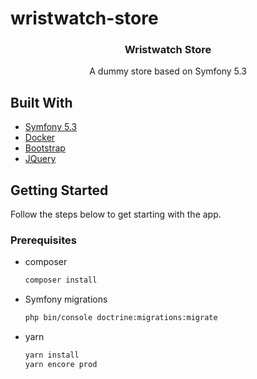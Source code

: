 # wristwatch-store

<div align="center">
  <h3 align="center">Wristwatch Store</h3>

  <p align="center">
    A dummy store based on Symfony 5.3
  </p>
</div>

## Built With

* [Symfony 5.3](https://symfony.com/)
* [Docker](https://www.docker.com/)
* [Bootstrap](https://getbootstrap.com)
* [JQuery](https://jquery.com)

## Getting Started

Follow the steps below to get starting with the app.

### Prerequisites

* composer
  ```sh
  composer install
  ```
  
* Symfony migrations
  ```sh
  php bin/console doctrine:migrations:migrate
  ```

* yarn
  ```sh
  yarn install
  yarn encore prod
  ```
